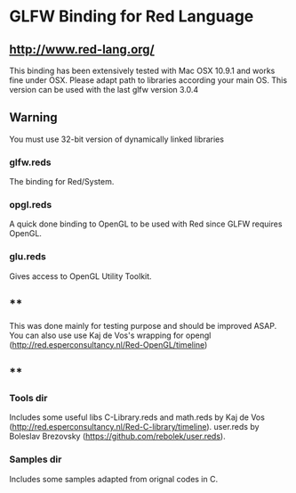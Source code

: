 # GLFW Binding for Red Language 
## http://www.red-lang.org/

This binding has been extensively tested with Mac OSX 10.9.1 and works fine under OSX. 
Please adapt path to libraries according your main OS.
This version can be used with the last glfw version 3.0.4 

## Warning
You must use 32-bit version of dynamically linked libraries 

### glfw.reds 

The binding for Red/System.

### opgl.reds 

A  quick done binding to OpenGL to be used with Red since GLFW requires OpenGL.

### glu.reds 
Gives access to OpenGL Utility Toolkit.

## **
This was done mainly for testing purpose and should be improved ASAP.
You can also use use Kaj de Vos's wrapping for opengl (http://red.esperconsultancy.nl/Red-OpenGL/timeline)
## **

### Tools dir
Includes some useful libs
C-Library.reds  and math.reds  by Kaj de Vos (http://red.esperconsultancy.nl/Red-C-library/timeline).
user.reds by Boleslav Brezovsky (https://github.com/rebolek/user.reds). 

###  Samples dir 
Includes some samples adapted from orignal codes in C.